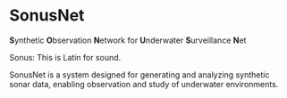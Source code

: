 # SonusNet
**S**ynthetic **O**bservation **N**etwork for **U**nderwater **S**urveillance **N**et

Sonus: This is Latin for sound.

SonusNet is a system designed for generating and analyzing synthetic sonar data, enabling observation and study of underwater environments.
